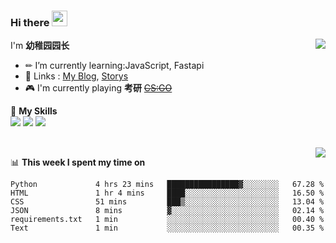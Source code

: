 ### Hi there <img src="https://media.giphy.com/media/hvRJCLFzcasrR4ia7z/giphy.gif" width="25px">

<a href="#">
  <img align="right" src="https://github-readme-stats.vercel.app/api?username=yzyyz1387&show_icons=true">

</a>

I'm **幼稚园园长**

- ✏ I’m currently learning:JavaScript, Fastapi 
- 💬 Links : [My Blog](https://yzyyz.top), [Storys](https://storys.yzyyz.top)
- 🎮 I'm currently playing **考研** ~~[CS:GO](https://store.steampowered.com/app/730/CounterStrike_Global_Offensive/)~~

🌟 **My Skills**  
![](https://img.shields.io/badge/-Python-3e74a2?style=flat-square&logo=Python&logoColor=fff)
![](https://img.shields.io/badge/-HTML-339933?style=flat-square&logo=html&logoColor=fff)
![](https://img.shields.io/badge/-CSS-4fc08d?style=flat-square&logo=css&logoColor=fff)


<br>
<a href="#" style="">
  <img align="right" src="https://github-readme-stats.vercel.app/api/top-langs/?username=yzyyz1387&layout=compact">
</a>


📊 **This week I spent my time on**
<!--START_SECTION:waka-->

```text
Python             4 hrs 23 mins   ████████████████▓░░░░░░░░   67.28 %
HTML               1 hr 4 mins     ████░░░░░░░░░░░░░░░░░░░░░   16.50 %
CSS                51 mins         ███▒░░░░░░░░░░░░░░░░░░░░░   13.04 %
JSON               8 mins          ▓░░░░░░░░░░░░░░░░░░░░░░░░   02.14 %
requirements.txt   1 min           ░░░░░░░░░░░░░░░░░░░░░░░░░   00.40 %
Text               1 min           ░░░░░░░░░░░░░░░░░░░░░░░░░   00.35 %
```

<!--END_SECTION:waka-->

